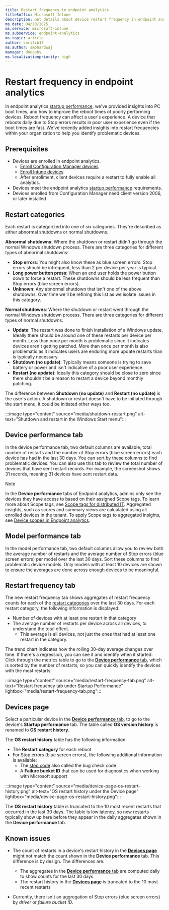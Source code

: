 ```yaml
---
title: Restart frequency in endpoint analytics
titleSuffix: Microsoft Intune
description: Get details about device restart frequency in endpoint analytics
ms.date: 04/10/2025
ms.service: microsoft-intune
ms.subservice: endpoint-analytics
ms.topic: article
author: smritib17
ms.author: smbhardwaj
manager: dougeby
ms.localizationpriority: high
---
```


# Restart frequency in endpoint analytics
<!--IN6225459-->
In endpoint analytics [startup performance](startup-performance.md), we've provided insights into PC boot times, and how to improve the reboot times of poorly performing devices. Reboot frequency can affect a user's experience. A device that reboots daily due to Stop errors results in poor user experience even if the boot times are fast. We've recently added insights into restart frequencies within your organization to help you identify problematic devices.

## Prerequisites

- Devices are enrolled in endpoint analytics.
  - [Enroll Configuration Manager devices](enroll-configmgr.md)
  - [Enroll Intune devices](enroll-intune.md)
  - After enrollment, client devices require a restart to fully enable all analytics. <!--7698085-->
- Devices meet the endpoint analytics [startup performance](startup-performance.md) requirements.
- Devices enrolled from Configuration Manager need client version 2006, or later installed

## Restart categories

Each restart is categorized into one of six categories. They're described as either abnormal shutdowns or normal shutdowns.

**Abnormal shutdowns**: Where the shutdown or restart didn't go through the normal Windows shutdown process. There are three categories for different types of abnormal shutdowns:

- **Stop errors**: You might also know these as blue screen errors. Stop errors should be infrequent, less than 2 per device per year is typical.
- **Long power button press**: When an end user holds the power button down to force a restart. These shutdowns should be less frequent than Stop errors (blue screen errors).
- **Unknown**: Any abnormal shutdown that isn't one of the above shutdowns. Over time we'll be refining this list as we isolate issues in this category.

**Normal shutdowns**: Where the shutdown or restart went through the normal Windows shutdown process. There are three categories for different types of normal shutdowns:

- **Update**: The restart was done to finish installation of a Windows update. Ideally there should be around one of these restarts per device per month. Less than once per month is problematic since it indicates devices aren't getting patched. More than once per month is also problematic as it indicates users are enduring more update restarts than is typically necessary.
- **Shutdown (no update)**: Typically means someone is trying to save battery or power and isn't indicative of a poor user experience.
- **Restart (no update)**: Ideally this category should be close to zero since there shouldn't be a reason to restart a device beyond monthly patching.

The difference between **Shutdown (no update)** and **Restart (no update)** is the user's action. A shutdown or restart doesn't have to be initiated through the start menu, it could be initiated other ways too.

:::image type="content" source="media/shutdown-restart.png" alt-text="Shutdown and restart in the Windows Start menu":::

## Device performance tab

In the device performance tab, two default columns are available; total number of restarts and the number of Stop errors (blue screen errors) each device has had in the last 30 days. You can sort by these columns to find problematic devices. You can also use this tab to review the total number of devices that have sent restart records. For example, the screenshot shows 31 records, meaning 31 devices have sent restart data.

> [!NOTE]
> In the **Device performance** tabs of Endpoint analytics, admins only see the devices they have access to based on their assigned Scope tags. To learn more about Scope tags, see [Scope tags for distributed IT](../intune-service/fundamentals/scope-tags.md). Aggregated insights, such as scores and summary views are calculated using all enrolled devices in the tenant. To apply Scope tags to aggregated insights, see [Device scopes in Endpoint analytics](device-scopes.md).

## Model performance tab

In the model performance tab, two default columns allow you to review both the average number of restarts and the average number of Stop errors (blue screen errors) per model over the last 30 days. Sort these columns to find problematic device models. Only models with at least 10 devices are shown to ensure the averages are done across enough devices to be meaningful.

## Restart frequency tab

The new restart frequency tab shows aggregates of restart frequency counts for each of the [restart categories](#restart-categories) over the last 30 days. For each restart category, the following information is displayed:

- Number of devices with at least one restart in that category
- The average number of restarts per device across all devices, to understand the total effect.
  - This average is all devices, not just the ones that had at least one restart in the category.

The trend chart indicates how the rolling 30-day average changes over time. If there's a regression, you can see it and identify when it started. Click through the metrics table to go to the [**Device performance** tab](#device-performance-tab), which is sorted by the number of restarts, so you can quickly identify the devices with the most restarts.

:::image type="content" source="media/restart-frequency-tab.png" alt-text="Restart frequency tab under Startup Performance" lightbox="media/restart-frequency-tab.png":::

## Devices page

Select a particular device in the [**Device performance** tab](#device-performance-tab), to go to the device's **Startup performance** tab. The table called **OS version history** is renamed to **OS restart history**.

The **OS restart history** table has the following information:

- The **Restart category** for each reboot
- For Stop errors (blue screen errors), the following additional information is available: 
  - The [stop code](/windows-hardware/drivers/debugger/bug-check-code-reference2) also called the bug check code
  - A **Failure bucket ID** that can be used for diagnostics when working with Microsoft support

:::image type="content" source="media/device-page-os-restart-history.png" alt-text="OS restart history under the Device page" lightbox="media/device-page-os-restart-history.png":::

The **OS restart history** table is truncated to the 10 most recent restarts that occurred in the last 30 days. The table is low latency, so new restarts typically show up here before they appear in the daily aggregates shown in the **Device performance** tab.

## Known issues

- The count of restarts in a device's restart history in the [**Devices page**](#devices-page) might not match the count shown in the **Device performance** tab. This difference is by design. The differences are:

  - The aggregates in the [**Device performance** tab](#device-performance-tab) are computed daily to show counts for the last 30 days
  - The restart history in the [**Devices page**](#devices-page) is truncated to the 10 most recent restarts

- Currently, there isn't an aggregation of Stop errors (blue screen errors) by *driver* or *failure bucket ID*.

